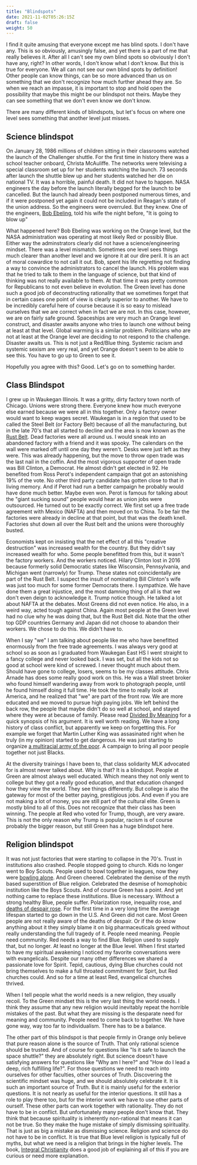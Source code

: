 ```yaml
---
title: "Blindspots"
date: 2021-11-02T05:26:15Z
draft: false
weight: 50
---
```


I find it quite amusing that everyone except me has blind spots. I don't have any. This is so obviously, amusingly false, and yet there is a part of me that really believes it. After all I can't see my own blind spots so obviously I don't have any, right? In other words, I don't know what I don't know. But this is true for everyone. We all can not see our own blind spots by definition! Other people can know things, can be so more advanced than us on something that we don't recognize how much further ahead they are. So when we reach an impasse, it is important to stop and hold open the possibility that maybe this might be our blindspot not theirs. Maybe they can see something that we don't even know we don't know.

There are many different kinds of blindspots, but let's focus on where one level sees something that another level just misses.

## Science blindspot

On January 28, 1986 millions of children sitting in their classrooms watched the launch of the Challenger shuttle. For the first time in history there was a school teacher onboard, Christa McAuliffe. The networks were televising a special classroom set up for her students watching the launch. 73 seconds after launch the shuttle blew up and her students watched her die on national TV. It was a horrible, painful death. It did not have to happen. NASA engineers the day before the launch literally begged for the launch to be cancelled. But the launch had already been postponed numerous times, and if it were postponed yet again it could not be included in Reagan's state of the union address. So the engineers were overruled. But they knew. One of the engineers, [Bob Ebeling](https://www.npr.org/sections/thetwo-way/2016/01/28/464744781/30-years-after-disaster-challenger-engineer-still-blames-himself), told his wife the night before, "It is going to blow up"

What happened here? Bob Ebeling was working on the Orange level, but the NASA administration was operating at most likely Red or possibly Blue. Either way the adminstrators clearly did not have a science/engineering mindset. There was a level mismatch. Sometimes one level sees things much clearer than another level and we ignore it at our dire peril. It is an act of moral cowardice to not call it out. Bob, spent his life regretting not finding a way to convince the administrators to cancel the launch. His problem was that he tried to talk to them in the language of science, but that kind of thinking was not really available to them.  At that time it was pretty common for Republicans to not even believe in evolution. The Green level has done such a good job of deconstructing rationality that we sometimes forget that in certain cases one point of view is clearly superior to another. We have to be incredibly careful here of course because it is so easy to mislead ourselves that we are correct when in fact we are not. In this case, however, we are on fairly safe ground. Spaceships are very much an Orange level construct, and disaster awaits anyone who tries to launch one without being at least at that level. Global warming is a similar problem. Politicians who are not at least at the Orange level are deciding to not respond to the challenge. Disaster awaits us. This is not just a Red/Blue thing. Systemic racism and systemic sexism are very real, and yet Orange doesn't seem to be able to see this. You have to go up to Green to see it.

Hopefully you agree with this? Good. Let's go on to something harder.

## Class Blindspot

I grew up in Waukegan Illinois. It was a gritty, dirty factory town north of Chicago. Unions were strong there. Everyone knew how much everyone else earned because we were all in this together. Only a factory owner would want to keep wages secret. Waukegan is in a region that used to be called the Steel Belt (or Factory Belt) because of all the manufacturing, but in the late 70's that all started to decline and the area is now known as the [Rust Belt](https://en.wikipedia.org/wiki/Rust_Belt). Dead factories were all around us. I would sneak into an abandoned factory with a friend and it was spooky. The calendars on the wall were marked off until one day they weren't. Desks were just left as they were. This was already happening, but the move to throw open trade was the last nail in the coffin. And the most vigorous supporter of open trade was Bill Clinton, a Democrat. He almost didn't get elected in 92. He benefited from Ross Perot's independent campaign that got an astonishing 19% of the vote. No other third party candidate has gotten close to that in living memory. And if Perot had run a better campaign he probably would have done much better. Maybe even won. Perot is famous for talking about the "giant sucking sound" people would hear as union jobs were outsourced. He turned out to be exactly correct. We first set up a free trade agreement with Mexico (NAFTA) and then moved on to China. To be fair the factories were already in decline at that point, but that was the death knell. Factories shut down all over the Rust belt and the unions were thoroughly busted.

Economists kept on insisting that the net effect of all this "creative destruction" was increased wealth for the country. But they didn't say increased wealth for who. Some people benefitted from this, but it wasn't the factory workers. And the workers noticed. Hilary Clinton lost in 2016 because formerly solid Democratic states like Wisconsin, Pennsylvania, and Michigan went (narrowly) for Trump. These states not coincidentally are part of the Rust Belt. I suspect the insult of nominating Bill Clinton's wife was just too much for some former Democrats there. I sympathize. We have done them a great injustice, and the most damning thing of all is that we don't even deign to acknowledge it. Trump notice though. He talked a lot about NAFTA at the debates. Most Greens did not even notice. He also, in a weird way, acted tough against China. Again most people at the Green level had no clue why he was doing that, but the Rust Belt did.  Note that the other top GDP countries Germany and Japan did not choose to abandon their workers. We chose to do this. We didn't have to.

When I say "we" I am talking about people like me who have benefitted enormously from the free trade agreements. I was always very good at school so as soon as I graduated from Waukegan East HS I went straight to a fancy college and never looked back. I was set, but all the kids not so good at school were kind of screwed. I never thought much about them. Should have gone to college, losers, seems to be my classes attitude. Chris Arnade has does some really good work on this. He was a Wall street broker who found himself wandering away from work to photograph people, until he found himself doing it full time. He took the time to really look at America, and he realized that "we" are part of the front row. We are more educated and we moved to pursue high paying jobs. We left behind the back row, the people that maybe didn't do so well at school, and stayed where they were at because of family. Please read [Divided By Meaning](https://medium.com/@Chris_arnade/divided-by-meaning-1ab510759ee7) for a quick synopsis of his argument. It is well worth reading. We have a long history of class conflict, but apparently we keep on forgetting this. For example we forget that Martin Luther King was assasinated right when he truly (in my opinion) started to get dangerous. He was just starting to organize [a multiracial army of the poor](https://en.wikipedia.org/wiki/Poor_People%27s_Campaign). A campaign to bring all poor people together not just Blacks.

At the diversity trainings I have been to, that class solidarity MLK advocated for is almost never talked about. Why is that? It is a blindspot. People at Green are almost always well educated. Which means they not only went to college but they got a really good education, and that education changed how they view the world. They see things differently. But college is also the gateway for most of the better paying, prestigious jobs. And even if you are not making a lot of money, you are still part of the cultural elite. Green is mostly blind to all of this. Does not recognize that their class has been winning. The people at Red who voted for Trump, though, are very aware. This is not the only reason why Trump is popular, racism is of course probably the bigger reason, but still Green has a huge blindspot here.

## Religion blindspot

It was not just factories that were starting to collapse in the 70's. Trust in institutions also crashed. People stopped going to church. Kids no longer went to Boy Scouts. People used to bowl together in leagues, now they were [bowling alone](https://en.wikipedia.org/wiki/Bowling_Alone). And Green cheered. Celebrated the demise of the myth based superstition of Blue religion. Celebrated the desmise of homophobic institution like the Boys Scouts. And of course Green has a point. And yet nothing came to replace these institutions. Blue is necessary. Without a strong healthy Blue, people suffer. Polarization rose, inequality rose, and [deaths of despair rose](https://en.wikipedia.org/wiki/Diseases_of_despair). For the first time in a very long time the average lifespan started to go down in the U.S. And Green did not care. Most Green people are not really aware of the deaths of despair. Or if the do know anything about it they simply blame it on big pharmaceuticals greed without really understanding the full tragedy of it. People need meaning. People need community. Red needs a way to find Blue. Religion used to supply that, but no longer. At least no longer at the Blue level. When I first started to have my spiritual awakening I noticed my favorite conversations were with evangelicals. Despite our many other differences we shared a passionate love for Spirit. Tepid, cautious, dying Blue churches could not bring themselves to make a full throated commitment for Spirt, but Red churches could. And so for a time at least Red, evangelical churches thrived.

When I tell people what the world needs is a new religion, they usually recoil. To the Green mindset this is the very last thing the world needs. I think they assume that any new religion would inevitably repeat the horrible mistakes of the past. But what they are missing is the desparate need for meaning and community. People need to come back to together. We have gone way, way too far to individualism. There has to be a balance.

The other part of this blindspot is that people firmly in Orange only believe that pure reason alone is the source of Truth. That only rational science should be trusted. And of course for questions like "Is it safe to launch the space shuttle?" they are absolutely right. But science doesn't have satisfying answers for questions like "Why am I here?" and "How do I lead a deep, rich fulfilling life?". For those questions we need to reach into ourselves for other faculties, other sources of Truth. Discovering the scientific mindset was huge, and we should absolutely celebrate it. It is such an important source of Truth. But it is mainly useful for the exterior questions. It is not nearly as useful for the interior questions. It still has a role to play there too, but for the interior work we have to use other parts of ourself. These other parts can work together with rationality. They do not have to be in conflict. But unfortunately many people don't know that. They think that because spirituality is inherently non-rational that means it can not be true. So they make the huge mistake of simply dismissing spirituality. That is just as big a mistake as dismissing science. Religion and science do not have to be in conflict. It is true that Blue level religion is typically full of myths, but what we need is a religion that brings in the higher levels. The book, [Integral Christianity](https://integrallife.com/integral-christianity-answering-call-evolve/) does a good job of explaining all of this if you are curious or need more explanation.
